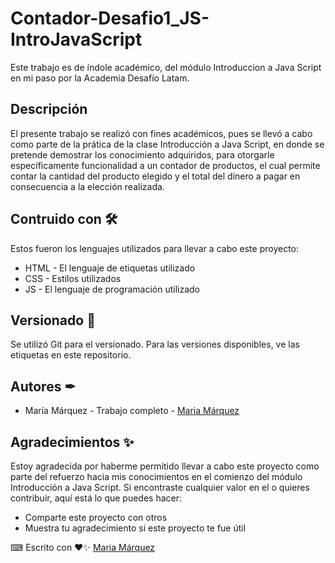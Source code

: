 # Contador-Desafio1_JS-IntroJavaScript

Este trabajo es de índole académico, del módulo Introduccion a Java Script en mi paso por la Academia Desafío Latam.

## Descripción 

El presente trabajo se realizó con fines académicos, pues se llevó a cabo como parte de la prática de la clase Introducción a Java Script, en donde se pretende demostrar los conocimiento adquiridos, para otorgarle específicamente funcionalidad a un contador de productos, el cual permite contar la cantidad del producto elegido y el total del dinero a pagar en consecuencia a la elección realizada.

## Contruido con 🛠
Estos fueron los lenguajes utilizados para llevar a cabo este proyecto: 
+ HTML - El lenguaje de etiquetas utilizado
+ CSS - Estilos utilizados
+ JS - El lenguaje de programación utilizado

## Versionado 📌
Se utilizó Git para el versionado. Para las versiones disponibles, ve las etiquetas en este repositorio.

## Autores ✒
+ María Márquez - Trabajo completo - [Maria Márquez](https://github.com/MariFer14)

## Agradecimientos ✨
Estoy agradecida por haberme permitido llevar a cabo este proyecto como parte del refuerzo hacia mis conocimientos en el comienzo del módulo Introducción a Java Script. Si encontraste cualquier valor en el o quieres contribuir, aquí está lo que puedes hacer:

+ Comparte este proyecto con otros
+ Muestra tu agradecimiento si este proyecto te fue útil

⌨ Escrito con ❤✨ [Maria Márquez](https://github.com/MariFer14)

